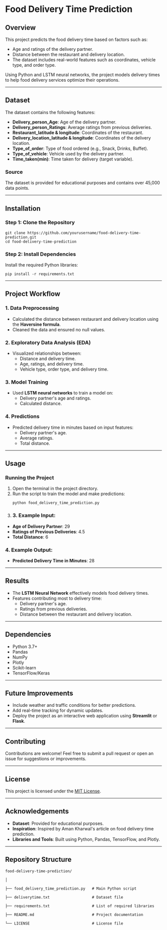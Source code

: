 # Food Delivery Time Prediction

## Overview
This project predicts the food delivery time based on factors such as:
- Age and ratings of the delivery partner.
- Distance between the restaurant and delivery location.
- The dataset includes real-world features such as coordinates, vehicle type, and order type.

Using Python and LSTM neural networks, the project models delivery times to help food delivery services optimize their operations.

---

## Dataset
The dataset contains the following features:
- **Delivery_person_Age**: Age of the delivery partner.
- **Delivery_person_Ratings**: Average ratings from previous deliveries.
- **Restaurant_latitude & longitude**: Coordinates of the restaurant.
- **Delivery_location_latitude & longitude**: Coordinates of the delivery location.
- **Type_of_order**: Type of food ordered (e.g., Snack, Drinks, Buffet).
- **Type_of_vehicle**: Vehicle used by the delivery partner.
- **Time_taken(min)**: Time taken for delivery (target variable).

### Source
The dataset is provided for educational purposes and contains over 45,000 data points.

---

## Installation

### Step 1: Clone the Repository
```
git clone https://github.com/yourusername/food-delivery-time-prediction.git
cd food-delivery-time-prediction
```
### Step 2: Install Dependencies
Install the required Python libraries:
```
pip install -r requirements.txt
```

---

## Project Workflow

### 1. Data Preprocessing
- Calculated the distance between restaurant and delivery location using the **Haversine formula**.
- Cleaned the data and ensured no null values.

### 2. Exploratory Data Analysis (EDA)
- Visualized relationships between:
  - Distance and delivery time.
  - Age, ratings, and delivery time.
  - Vehicle type, order type, and delivery time.

### 3. Model Training
- Used **LSTM neural networks** to train a model on:
  - Delivery partner's age and ratings.
  - Calculated distance.

### 4. Predictions
- Predicted delivery time in minutes based on input features:
  - Delivery partner's age.
  - Average ratings.
  - Total distance.

---

## Usage

### Running the Project
1. Open the terminal in the project directory.
2. Run the script to train the model and make predictions:
   ```
   python food_delivery_time_prediction.py
   ```
3. ### 3. Example Input:

- **Age of Delivery Partner**: 29  
- **Ratings of Previous Deliveries**: 4.5  
- **Total Distance**: 6  

### 4. Example Output:
- **Predicted Delivery Time in Minutes**: 28  

---

## Results

- The **LSTM Neural Network** effectively models food delivery times.
- Features contributing most to delivery time:
  - Delivery partner's age.
  - Ratings from previous deliveries.
  - Distance between the restaurant and delivery location.

---

## Dependencies

- Python 3.7+
- Pandas
- NumPy
- Plotly
- Scikit-learn
- TensorFlow/Keras

---

## Future Improvements

- Include weather and traffic conditions for better predictions.
- Add real-time tracking for dynamic updates.
- Deploy the project as an interactive web application using **Streamlit** or **Flask**.

---

## Contributing

Contributions are welcome! Feel free to submit a pull request or open an issue for suggestions or improvements.

---

## License

This project is licensed under the [MIT License](LICENSE).

---

## Acknowledgements

- **Dataset**: Provided for educational purposes.
- **Inspiration**: Inspired by Aman Kharwal's article on food delivery time prediction.
- **Libraries and Tools**: Built using Python, Pandas, TensorFlow, and Plotly.

---

## Repository Structure

```
food-delivery-time-prediction/

│

├── food_delivery_time_prediction.py   # Main Python script

├── deliverytime.txt                   # Dataset file

├── requirements.txt                   # List of required libraries

├── README.md                          # Project documentation

└── LICENSE                            # License file

```


